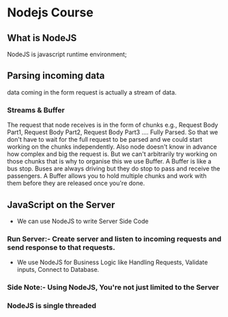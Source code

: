 # Nodejs Course

## What is NodeJS
NodeJS is javascript runtime environment;


## Parsing incoming data
data coming in the form request is actually a stream of data.

### Streams & Buffer
The request that node receives is in the form of chunks e.g., Request Body Part1, Request Body Part2, Request Body Part3 .... Fully Parsed. 
So that we don't have to wait for the full request to be parsed and we could start working on the chunks independently. 
Also node doesn't know in advance how complex and big the request is.
But we can't arbitrarily try working on those chunks that is why to organise this we use Buffer.
A Buffer is like a bus stop. Buses are always driving but they do stop to pass and receive the passengers.
A Buffer allows you to hold multiple chunks and work with them before they are released once you're done.

## JavaScript on the Server
- We can use NodeJS to write Server Side Code
### Run Server:- Create server and listen to incoming requests and send response to that requests.
- We use NodeJS for Business Logic like Handling Requests, Validate inputs, Connect to Database.

### Side Note:- Using NodeJS, You're not just limited to the Server

### NodeJS is single threaded
